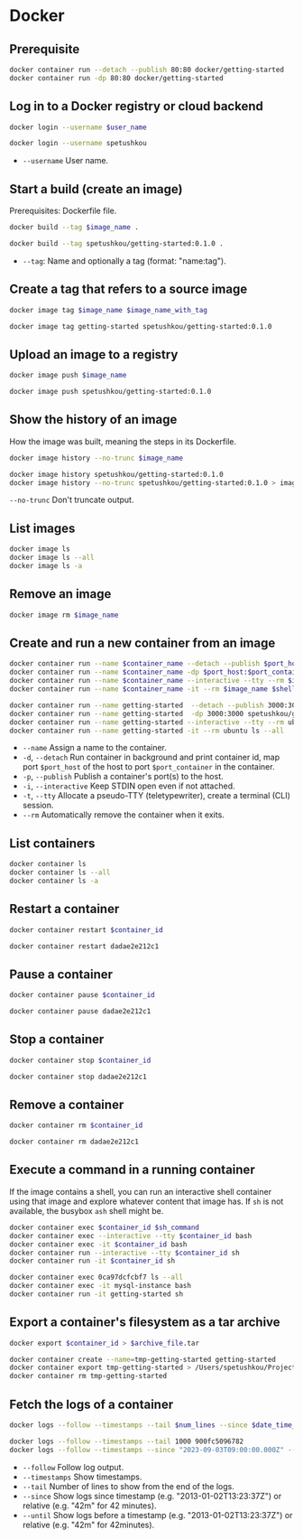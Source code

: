 # Docker

## Prerequisite

```bash
docker container run --detach --publish 80:80 docker/getting-started
docker container run -dp 80:80 docker/getting-started
```

## Log in to a Docker registry or cloud backend

```bash
docker login --username $user_name

docker login --username spetushkou
```

- `--username` User name.

## Start a build (create an image)

Prerequisites: Dockerfile file.

```bash
docker build --tag $image_name .

docker build --tag spetushkou/getting-started:0.1.0 .
```

- `--tag`: Name and optionally a tag (format: "name:tag").

## Create a tag that refers to a source image

```bash
docker image tag $image_name $image_name_with_tag

docker image tag getting-started spetushkou/getting-started:0.1.0
```

## Upload an image to a registry

```bash
docker image push $image_name

docker image push spetushkou/getting-started:0.1.0
```

## Show the history of an image

How the image was built, meaning the steps in its Dockerfile.

```bash
docker image history --no-trunc $image_name

docker image history spetushkou/getting-started:0.1.0
docker image history --no-trunc spetushkou/getting-started:0.1.0 > image_history.log
```

`--no-trunc` Don't truncate output.

## List images

```bash
docker image ls
docker image ls --all
docker image ls -a
```

## Remove an image

```bash
docker image rm $image_name
```

## Create and run a new container from an image

```bash
docker container run --name $container_name --detach --publish $port_host:$port_container $image_name
docker container run --name $container_name -dp $port_host:$port_container $image_name
docker container run --name $container_name --interactive --tty --rm $image_name $shell_command
docker container run --name $container_name -it --rm $image_name $shell_command

docker container run --name getting-started  --detach --publish 3000:3000 spetushkou/getting-started:0.1.0
docker container run --name getting-started  -dp 3000:3000 spetushkou/getting-started:0.1.0
docker container run --name getting-started --interactive --tty --rm ubuntu ls --all
docker container run --name getting-started -it --rm ubuntu ls --all
```

- `--name` Assign a name to the container.
- `-d`, `--detach` Run container in background and print container id, map port `$port_host` of the host to port `$port_container` in the container.
- `-p`, `--publish` Publish a container's port(s) to the host.
- `-i`, `--interactive` Keep STDIN open even if not attached.
- `-t`, `--tty` Allocate a pseudo-TTY (teletypewriter), create a terminal (CLI) session.
- `--rm` Automatically remove the container when it exits.

## List containers

```bash
docker container ls
docker container ls --all
docker container ls -a
```

## Restart a container

```bash
docker container restart $container_id

docker container restart dadae2e212c1
```

## Pause a container

```bash
docker container pause $container_id

docker container pause dadae2e212c1
```

## Stop a container

```bash
docker container stop $container_id

docker container stop dadae2e212c1
```

## Remove a container

```bash
docker container rm $container_id

docker container rm dadae2e212c1
```

## Execute a command in a running container

If the image contains a shell, you can run an interactive shell container using that image and explore whatever content that image has. If `sh` is not available, the busybox `ash` shell might be.

```bash
docker container exec $container_id $sh_command
docker container exec --interactive --tty $container_id bash
docker container exec -it $container_id bash
docker container run --interactive --tty $container_id sh
docker container run -it $container_id sh

docker container exec 0ca97dcfcbf7 ls --all
docker container exec -it mysql-instance bash
docker container run -it getting-started sh
```

## Export a container's filesystem as a tar archive

```bash
docker export $container_id > $archive_file.tar

docker container create --name=tmp-getting-started getting-started
docker container export tmp-getting-started > /Users/spetushkou/Projects/docker/getting-started.tar
docker container rm tmp-getting-started
```

## Fetch the logs of a container

```bash
docker logs --follow --timestamps --tail $num_lines --since $date_time_utc --until $date_time_utc $container_id

docker logs --follow --timestamps --tail 1000 900fc5096782
docker logs --follow --timestamps --since "2023-09-03T09:00:00.000Z" --until "2023-09-03T23:59:59.000Z" 900fc5096782
```

- `--follow` Follow log output.
- `--timestamps` Show timestamps.
- `--tail` Number of lines to show from the end of the logs.
- `--since` Show logs since timestamp (e.g. "2013-01-02T13:23:37Z") or relative (e.g. "42m" for 42 minutes).
- `--until` Show logs before a timestamp (e.g. "2013-01-02T13:23:37Z") or relative (e.g. "42m" for 42minutes).
